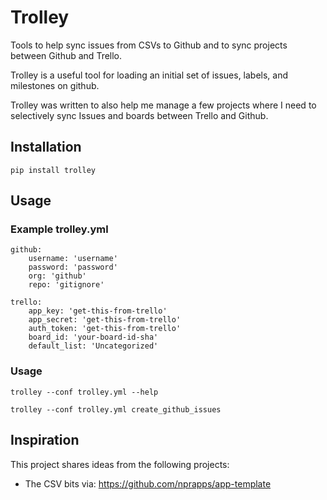 # Trolley

Tools to help sync issues from CSVs to Github and to sync projects between Github and Trello.

Trolley is a useful tool for loading an initial set of issues, labels, and milestones on github.

Trolley was written to also help me manage a few projects where I need to selectively sync Issues and boards between Trello and Github.

## Installation

    pip install trolley

## Usage

### Example trolley.yml

    github:
        username: 'username'
        password: 'password'
        org: 'github'
        repo: 'gitignore'

    trello:
        app_key: 'get-this-from-trello'
        app_secret: 'get-this-from-trello'
        auth_token: 'get-this-from-trello'
        board_id: 'your-board-id-sha'
        default_list: 'Uncategorized'

### Usage

    trolley --conf trolley.yml --help

    trolley --conf trolley.yml create_github_issues

## Inspiration

This project shares ideas from the following projects:

- The CSV bits via: https://github.com/nprapps/app-template
